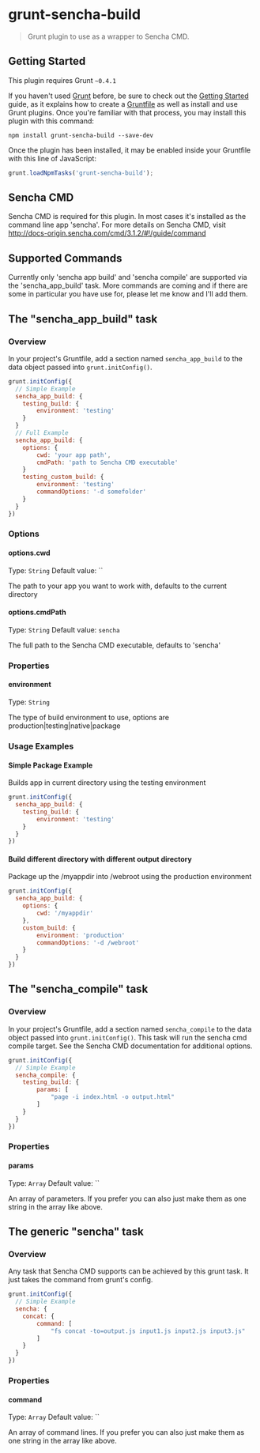 # grunt-sencha-build

> Grunt plugin to use as a wrapper to Sencha CMD.

## Getting Started
This plugin requires Grunt `~0.4.1`

If you haven't used [Grunt](http://gruntjs.com/) before, be sure to check out the [Getting Started](http://gruntjs.com/getting-started) guide, as it explains how to create a [Gruntfile](http://gruntjs.com/sample-gruntfile) as well as install and use Grunt plugins. Once you're familiar with that process, you may install this plugin with this command:

```shell
npm install grunt-sencha-build --save-dev
```

Once the plugin has been installed, it may be enabled inside your Gruntfile with this line of JavaScript:

```js
grunt.loadNpmTasks('grunt-sencha-build');
```

## Sencha CMD
Sencha CMD is required for this plugin.  In most cases it's installed as the command line app 'sencha'.  For more details on Sencha CMD, visit http://docs-origin.sencha.com/cmd/3.1.2/#!/guide/command

## Supported Commands
Currently only 'sencha app build' and 'sencha compile' are supported via the 'sencha_app_build' task.  More commands are coming and if there are some in particular you have use for, please let me know and I'll add them.

## The "sencha_app_build" task

### Overview
In your project's Gruntfile, add a section named `sencha_app_build` to the data object passed into `grunt.initConfig()`.

```js
grunt.initConfig({
  // Simple Example
  sencha_app_build: {
    testing_build: {
    	environment: 'testing'
	}
  }
  // Full Example
  sencha_app_build: {
  	options: {
  		cwd: 'your app path',
  		cmdPath: 'path to Sencha CMD executable'
  	}
  	testing_custom_build: {
  		environment: 'testing'
  		commandOptions: '-d somefolder'
  	}
  }
})
```

### Options

#### options.cwd
Type: `String`
Default value: ``

The path to your app you want to work with, defaults to the current directory

#### options.cmdPath
Type: `String`
Default value: `sencha`

The full path to the Sencha CMD executable, defaults to 'sencha'

### Properties

#### environment
Type: `String`

The type of build environment to use, options are production|testing|native|package

### Usage Examples

#### Simple Package Example
Builds app in current directory using the testing environment
```js
grunt.initConfig({
  sencha_app_build: {
    testing_build: {
		environment: 'testing'
	}
  }
})
```

#### Build different directory with different output directory
Package up the /myappdir into /webroot using the production environment
```js
grunt.initConfig({
  sencha_app_build: {
    options: {
    	cwd: '/myappdir'
    },
    custom_build: {
		environment: 'production'
        commandOptions: '-d /webroot'
	}
  }
})
```

## The "sencha_compile" task

### Overview
In your project's Gruntfile, add a section named `sencha_compile` to the data object passed into `grunt.initConfig()`.  This task will run the sencha cmd compile target.  See the Sencha CMD documentation for additional options.

```js
grunt.initConfig({
  // Simple Example
  sencha_compile: {
    testing_build: {
        params: [
            "page -i index.html -o output.html"
        ]
	}
  }
})
```

### Properties

#### params
Type: `Array`
Default value: ``

An array of parameters.  If you prefer you can also just make them as one string in the array like above.

## The generic "sencha" task

### Overview
Any task that Sencha CMD supports can be achieved by this grunt task. It just takes the command from grunt's config.

```js
grunt.initConfig({
  // Simple Example
  sencha: {
    concat: {
        command: [
            "fs concat -to=output.js input1.js input2.js input3.js"
        ]
	}
  }
})
```

### Properties

#### command
Type: `Array`
Default value: ``

An array of command lines.  If you prefer you can also just make them as one string in the array like above.

